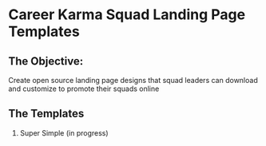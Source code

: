 # Career Karma Squad Landing Page Templates

## The Objective:
Create open source landing page designs that squad leaders can download and customize to promote their squads online

## The Templates
1. Super Simple (in progress)
